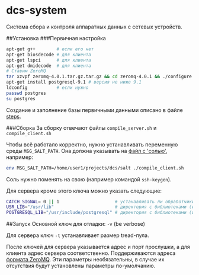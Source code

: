 dcs-system
==========

Система сбора и контроля аппаратных данных с сетевых устройств.

##Установка
###Первичная настройка
```bash
apt-get g++        # если его нет
apt-get biosdecode # для клиента
apt-get lspci      # для клиента
apt-get dmidecode  # для клиента
# Ставим ZeroMQ
tar xzvpf zeromq-4.0.1.tar.gz.tar.gz && cd zeromq-4.0.1 && ./configure && make && make install
apt-get install postgresql-9.1 # версия не ниже 9.1
ldconfig           # если нужно
passwd postgres
su postgres
```
Создание и заполнение базы первичными данными описано в файле
[steps](https://github.com/kia84/dcs-system/blob/master/sql/steps).


###Сборка
За сборку отвечают файлы `compile_server.sh` и `compile_client.sh`

Чтобы всё работало корректно, нужно устанавливать переменную среды `MSG_SALT_PATH`. Она должна указывать на
[файл с 'солью'](https://github.com/kia84/dcs-system/blob/master/salt), например:
```bash
env MSG_SALT_PATH=/home/user1/projects/dcs/salt ./compile_client.sh
```
Соль нужно поменять на свою (например командой `ssh-keygen`).

Для сервера кроме этого ключа можно указать следующие:

```bash
CATCH_SIGNAL= 0 || 1                     # устанавливать ли обработчики сигналов
USR_LIB="/usr/lib"                       # директория с библиотеками (используется для libpq)
POSTGRESQL_LIB="/usr/include/postgresql" # директория с библиотеками (используется для libpq)
```

##Запуск
Основной ключ для отладки: `-v` (be verbose)

Для сервера ключ `-t` устанавливает размер tread-пула.

После ключей для сервера указывается адрес и порт прослушки, а для клиента адрес сервера соответственно.
Поддерживаются адреса [формата ZeroMQ](http://api.zeromq.org/4-0:zmq-connect#toc2).
Эти параметры необязательны, в случае их отсутствия будут установлены параметры по-умолчанию.
